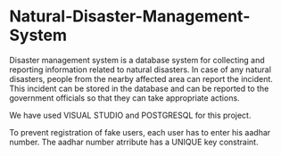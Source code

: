 # Natural-Disaster-Management-System

Disaster management system is a database system for collecting and reporting information related to natural disasters. In case of any natural disasters, people from the nearby affected area can report the incident. This incident can be stored in the database and can be reported to the government officials so that they can take appropriate actions. 
 
We have used VISUAL STUDIO and POSTGRESQL for this project.

To prevent registration of fake users, each user has to enter his aadhar number. The aadhar number atrribute has a UNIQUE key constraint. 

